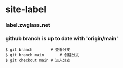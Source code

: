 # site-label

### label.zwglass.net

### github branch is up to date with 'origin/main'

```
$ git branch		# 查看分支
$ git branch main		# 创建分支
$ git checkout main	# 进入分支
```